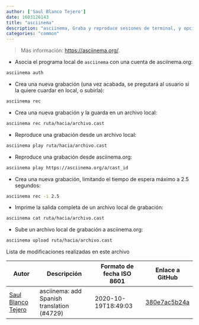 ```yaml
---
author: ['Saul Blanco Tejero']
date: 1603126143
title: "asciinema"
description: "asciinema, Graba y reproduce sesiones de terminal, y opcionalmente compartelas en asciinema.org."
categories: "common"
---
```

> Más información: <https://asciinema.org/>.

- Asocia el programa local de `asciinema` con una cuenta de asciinema.org:

```bash
asciinema auth
```

- Crea una nueva grabación (una vez acabada, se pregutará al usuario si la quiere cuardar en local, o subirla):

```bash
asciinema rec
```

- Crea una nueva grabación y la guarda en un archivo local:

```bash
asciinema rec ruta/hacia/archivo.cast
```

- Reproduce una grabación desde un archivo local:

```bash
asciinema play ruta/hacia/archivo.cast
```

- Reproduce una grabación desde asciinema.org:

```bash
asciinema play https://asciinema.org/a/cast_id
```

- Crea una nueva grabación, limitando el tiempo de espera máximo a 2.5 segundos:

```bash
asciinema rec -i 2.5
```

- Imprime la salida completa de un archivo local de grabación:

```bash
asciinema cat ruta/hacia/archivo.cast
```

- Sube un archivo local de grabación a asciinema.org:

```bash
asciinema upload ruta/hacia/archivo.cast
```
Lista de modificaciones realizadas en este archivo


Autor | Descripción | Formato de fecha ISO 8601 | Enlace a GitHub
------|-----|-----|-----
[Saul Blanco Tejero](mailto:saul.blanco.tejero@iesjulianmarias.es) | asciinema: add Spanish translation (#4729) | 2020-10-19T18:49:03 | [380e7ac5b24a](https://github.com/tldr-pages/tldr/commit/380e7ac5b24a4fc3830403017097d431dff6e13b)

